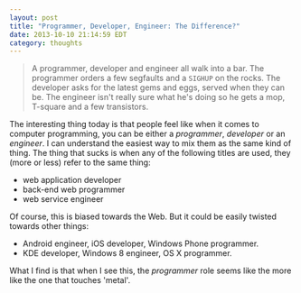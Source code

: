 ```yaml
---
layout: post
title: "Programmer, Developer, Engineer: The Difference?"
date: 2013-10-10 21:14:59 EDT
category: thoughts
---
```


> A programmer, developer and engineer all walk into a bar. The programmer orders a
> few segfaults and a `SIGHUP` on the rocks. The developer asks for the latest
> gems and eggs, served when they can be. The engineer isn't really sure what
> he's doing so he gets a mop, T-square and a few transistors.

The interesting thing today is that people feel like when it comes to computer
programming, you can be either a *programmer*, *developer* or an *engineer*. I
can understand the easiest way to mix them as the same kind of thing. The
thing that sucks is when any of the following titles are used, they (more or
less) refer to the same thing:

  + web application developer
  + back-end web programmer
  + web service engineer

Of course, this is biased towards the Web. But it could be easily twisted
towards other things:

  + Android engineer, iOS developer, Windows Phone programmer.
  + KDE developer, Windows 8 engineer, OS X programmer.

What I find is that when I see this, the *programmer* role seems like the more
like the one that touches 'metal'.
